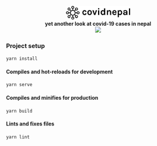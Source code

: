 <p align="center">
<img src="./src/assets/images/black.svg" width="35%" height="auto"><br>
<strong>yet another look at covid-19 cases in nepal</strong><br>
<span>
<a href="https://app.netlify.com/sites/covidonnepal/deploys">
<img src="https://api.netlify.com/api/v1/badges/a434ff05-ae7e-48e4-9392-55fe04a68b9f/deploy-status" /></a></span><br>
</p>



### Project setup

```
yarn install
```

#### Compiles and hot-reloads for development

```
yarn serve
```

#### Compiles and minifies for production

```
yarn build
```

#### Lints and fixes files

```
yarn lint
```
